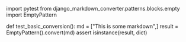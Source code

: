 import pytest
from django_markdown_converter.patterns.blocks.empty import EmptyPattern


def test_basic_conversion():
    md = ["This is some markdown",]
    result = EmptyPattern().convert(md)
    assert isinstance(result, dict)

